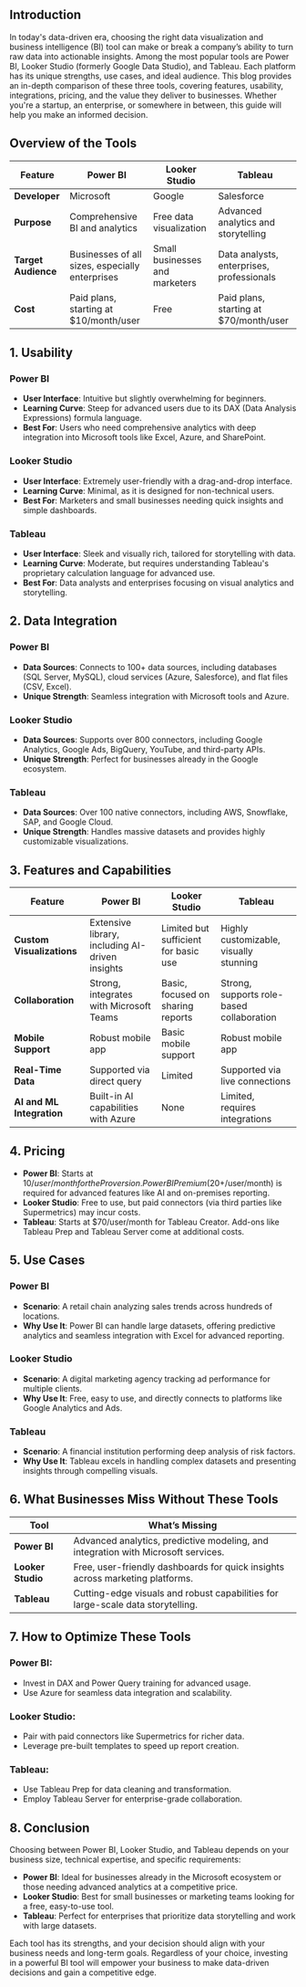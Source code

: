 ## Introduction

In today's data-driven era, choosing the right data visualization and business intelligence (BI) tool can make or break a company’s ability to turn raw data into actionable insights. Among the most popular tools are Power BI, Looker Studio (formerly Google Data Studio), and Tableau. Each platform has its unique strengths, use cases, and ideal audience.
This blog provides an in-depth comparison of these three tools, covering features, usability, integrations, pricing, and the value they deliver to businesses. Whether you're a startup, an enterprise, or somewhere in between, this guide will help you make an informed decision.

## Overview of the Tools

| Feature             | Power BI                                        | Looker Studio                  | Tableau                                   |
| ------------------- | ----------------------------------------------- | ------------------------------ | ----------------------------------------- |
| **Developer**       | Microsoft                                       | Google                         | Salesforce                                |
| **Purpose**         | Comprehensive BI and analytics                  | Free data visualization        | Advanced analytics and storytelling       |
| **Target Audience** | Businesses of all sizes, especially enterprises | Small businesses and marketers | Data analysts, enterprises, professionals |
| **Cost**            | Paid plans, starting at $10/month/user          | Free                           | Paid plans, starting at $70/month/user    |

## 1. Usability

### Power BI

- **User Interface**: Intuitive but slightly overwhelming for beginners.
- **Learning Curve**: Steep for advanced users due to its DAX (Data Analysis Expressions) formula language.
- **Best For**: Users who need comprehensive analytics with deep integration into Microsoft tools like Excel, Azure, and SharePoint.

### Looker Studio

- **User Interface**: Extremely user-friendly with a drag-and-drop interface.
- **Learning Curve**: Minimal, as it is designed for non-technical users.
- **Best For**: Marketers and small businesses needing quick insights and simple dashboards.

### Tableau

- **User Interface**: Sleek and visually rich, tailored for storytelling with data.
- **Learning Curve**: Moderate, but requires understanding Tableau's proprietary calculation language for advanced use.
- **Best For**: Data analysts and enterprises focusing on visual analytics and storytelling.

## 2. Data Integration

### Power BI

- **Data Sources**: Connects to 100+ data sources, including databases (SQL Server, MySQL), cloud services (Azure, Salesforce), and flat files (CSV, Excel).
- **Unique Strength**: Seamless integration with Microsoft tools and Azure.

### Looker Studio

- **Data Sources**: Supports over 800 connectors, including Google Analytics, Google Ads, BigQuery, YouTube, and third-party APIs.
- **Unique Strength**: Perfect for businesses already in the Google ecosystem.

### Tableau

- **Data Sources**: Over 100 native connectors, including AWS, Snowflake, SAP, and Google Cloud.
- **Unique Strength**: Handles massive datasets and provides highly customizable visualizations.

## 3. Features and Capabilities

| Feature                   | Power BI                                        | Looker Studio                        | Tableau                                   |
| ------------------------- | ----------------------------------------------- | ------------------------------------ | ----------------------------------------- |
| **Custom Visualizations** | Extensive library, including AI-driven insights | Limited but sufficient for basic use | Highly customizable, visually stunning    |
| **Collaboration**         | Strong, integrates with Microsoft Teams         | Basic, focused on sharing reports    | Strong, supports role-based collaboration |
| **Mobile Support**        | Robust mobile app                               | Basic mobile support                 | Robust mobile app                         |
| **Real-Time Data**        | Supported via direct query                      | Limited                              | Supported via live connections            |
| **AI and ML Integration** | Built-in AI capabilities with Azure             | None                                 | Limited, requires integrations            |

## 4. Pricing

- **Power BI**: Starts at $10/user/month for the Pro version. Power BI Premium ($20+/user/month) is required for advanced features like AI and on-premises reporting.
- **Looker Studio**: Free to use, but paid connectors (via third parties like Supermetrics) may incur costs.
- **Tableau**: Starts at $70/user/month for Tableau Creator. Add-ons like Tableau Prep and Tableau Server come at additional costs.

## 5. Use Cases

### Power BI

- **Scenario**: A retail chain analyzing sales trends across hundreds of locations.
- **Why Use It**: Power BI can handle large datasets, offering predictive analytics and seamless integration with Excel for advanced reporting.

### Looker Studio

- **Scenario**: A digital marketing agency tracking ad performance for multiple clients.
- **Why Use It**: Free, easy to use, and directly connects to platforms like Google Analytics and Ads.

### Tableau

- **Scenario**: A financial institution performing deep analysis of risk factors.
- **Why Use It**: Tableau excels in handling complex datasets and presenting insights through compelling visuals.

## 6. What Businesses Miss Without These Tools

| Tool              | What’s Missing                                                                    |
| ----------------- | --------------------------------------------------------------------------------- |
| **Power BI**      | Advanced analytics, predictive modeling, and integration with Microsoft services. |
| **Looker Studio** | Free, user-friendly dashboards for quick insights across marketing platforms.     |
| **Tableau**       | Cutting-edge visuals and robust capabilities for large-scale data storytelling.   |

## 7. How to Optimize These Tools

### Power BI:

- Invest in DAX and Power Query training for advanced usage.
- Use Azure for seamless data integration and scalability.

### Looker Studio:

- Pair with paid connectors like Supermetrics for richer data.
- Leverage pre-built templates to speed up report creation.

### Tableau:

- Use Tableau Prep for data cleaning and transformation.
- Employ Tableau Server for enterprise-grade collaboration.

## 8. Conclusion

Choosing between Power BI, Looker Studio, and Tableau depends on your business size, technical expertise, and specific requirements:

- **Power BI**: Ideal for businesses already in the Microsoft ecosystem or those needing advanced analytics at a competitive price.
- **Looker Studio**: Best for small businesses or marketing teams looking for a free, easy-to-use tool.
- **Tableau**: Perfect for enterprises that prioritize data storytelling and work with large datasets.

Each tool has its strengths, and your decision should align with your business needs and long-term goals. Regardless of your choice, investing in a powerful BI tool will empower your business to make data-driven decisions and gain a competitive edge.
